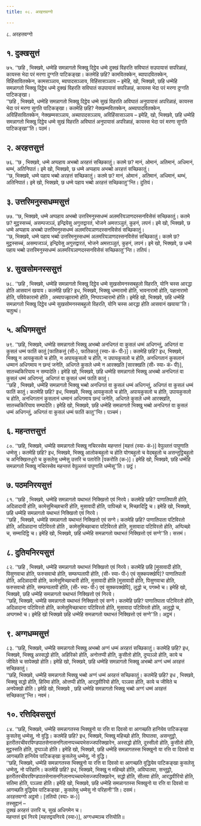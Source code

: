 ```yaml
---
title: ०८. अरहत्तवग्गो

---
```

८. अरहत्तवग्गो  


## १. दुक्खसुत्तं

७५. ‘‘छहि , भिक्खवे, धम्मेहि समन्नागतो भिक्खु दिट्ठेव धम्मे दुक्खं विहरति सविघातं सउपायासं सपरिळाहं, कायस्स भेदा परं मरणा दुग्गति पाटिकङ्खा। कतमेहि छहि? कामवितक्केन, ब्यापादवितक्केन, विहिंसावितक्केन, कामसञ्ञाय, ब्यापादसञ्ञाय, विहिंसासञ्ञाय – इमेहि, खो, भिक्खवे, छहि धम्मेहि समन्नागतो भिक्खु दिट्ठेव धम्मे दुक्खं विहरति सविघातं सउपायासं सपरिळाहं, कायस्स भेदा परं मरणा दुग्गति पाटिकङ्खा।  
‘‘छहि , भिक्खवे, धम्मेहि समन्नागतो भिक्खु दिट्ठेव धम्मे सुखं विहरति अविघातं अनुपायासं अपरिळाहं, कायस्स भेदा परं मरणा सुगति पाटिकङ्खा। कतमेहि छहि? नेक्खम्मवितक्केन, अब्यापादवितक्केन, अविहिंसावितक्केन, नेक्खम्मसञ्ञाय, अब्यापादसञ्ञाय, अविहिंसासञ्ञाय – इमेहि, खो, भिक्खवे, छहि धम्मेहि समन्नागतो भिक्खु दिट्ठेव धम्मे सुखं विहरति अविघातं अनुपायासं अपरिळाहं, कायस्स भेदा परं मरणा सुगति पाटिकङ्खा’’ति। पठमं।  


## २. अरहत्तसुत्तं

७६. ‘‘छ , भिक्खवे, धम्मे अप्पहाय अभब्बो अरहत्तं सच्छिकातुं। कतमे छ? मानं, ओमानं, अतिमानं, अधिमानं, थम्भं, अतिनिपातं। इमे खो, भिक्खवे, छ धम्मे अप्पहाय अभब्बो अरहत्तं सच्छिकातुं।  
‘‘छ, भिक्खवे, धम्मे पहाय भब्बो अरहत्तं सच्छिकातुं। कतमे छ? मानं, ओमानं , अतिमानं, अधिमानं, थम्भं, अतिनिपातं। इमे खो, भिक्खवे, छ धम्मे पहाय भब्बो अरहत्तं सच्छिकातु’’न्ति। दुतियं।  


## ३. उत्तरिमनुस्सधम्मसुत्तं

७७. ‘‘छ, भिक्खवे, धम्मे अप्पहाय अभब्बो उत्तरिमनुस्सधम्मं अलमरियञाणदस्सनविसेसं सच्छिकातुं। कतमे छ? मुट्ठस्सच्चं, असम्पजञ्ञं, इन्द्रियेसु अगुत्तद्वारतं, भोजने अमत्तञ्ञुतं, कुहनं, लपनं। इमे खो, भिक्खवे, छ धम्मे अप्पहाय अभब्बो उत्तरिमनुस्सधम्मं अलमरियञाणदस्सनविसेसं सच्छिकातुं।  
‘‘छ, भिक्खवे, धम्मे पहाय भब्बो उत्तरिमनुस्सधम्मं अलमरियञाणदस्सनविसेसं सच्छिकातुं। कतमे छ? मुट्ठस्सच्चं, असम्पजञ्ञं, इन्द्रियेसु अगुत्तद्वारतं, भोजने अमत्तञ्ञुतं, कुहनं, लपनं। इमे खो, भिक्खवे, छ धम्मे पहाय भब्बो उत्तरिमनुस्सधम्मं अलमरियञाणदस्सनविसेसं सच्छिकातु’’न्ति। ततियं।  


## ४. सुखसोमनस्ससुत्तं

७८. ‘‘छहि , भिक्खवे, धम्मेहि समन्नागतो भिक्खु दिट्ठेव धम्मे सुखसोमनस्सबहुलो विहरति, योनि चस्स आरद्धा होति आसवानं खयाय। कतमेहि छहि? इध, भिक्खवे, भिक्खु धम्मारामो होति, भावनारामो होति, पहानारामो होति, पविवेकारामो होति , अब्यापज्झारामो होति, निप्पपञ्चारामो होति। इमेहि खो, भिक्खवे, छहि धम्मेहि समन्नागतो भिक्खु दिट्ठेव धम्मे सुखसोमनस्सबहुलो विहरति, योनि चस्स आरद्धा होति आसवानं खयाया’’ति। चतुत्थं।  


## ५. अधिगमसुत्तं

७९. ‘‘छहि, भिक्खवे, धम्मेहि समन्नागतो भिक्खु अभब्बो अनधिगतं वा कुसलं धम्मं अधिगन्तुं, अधिगतं वा कुसलं धम्मं फातिं कातुं [फातिकत्तुं (सी॰), फातिकातुं (स्या॰ कं॰ पी॰)]। कतमेहि छहि? इध, भिक्खवे, भिक्खु न आयकुसलो च होति, न अपायकुसलो च होति, न उपायकुसलो च होति, अनधिगतानं कुसलानं धम्मानं अधिगमाय न छन्दं जनेति, अधिगते कुसले धम्मे न आरक्खति [सारक्खति (सी॰ स्या॰ कं॰ पी)], सातच्चकिरियाय न सम्पादेति। इमेहि खो, भिक्खवे, छहि धम्मेहि समन्नागतो भिक्खु अभब्बो अनधिगतं वा कुसलं धम्मं अधिगन्तुं, अधिगतं वा कुसलं धम्मं फातिं कातुं।  
‘‘छहि , भिक्खवे, धम्मेहि समन्नागतो भिक्खु भब्बो अनधिगतं वा कुसलं धम्मं अधिगन्तुं, अधिगतं वा कुसलं धम्मं फातिं कातुं। कतमेहि छहि? इध, भिक्खवे, भिक्खु आयकुसलो च होति, अपायकुसलो च होति, उपायकुसलो च होति, अनधिगतानं कुसलानं धम्मानं अधिगमाय छन्दं जनेति, अधिगते कुसले धम्मे आरक्खति, सातच्चकिरियाय सम्पादेति। इमेहि खो, भिक्खवे, छहि धम्मेहि समन्नागतो भिक्खु भब्बो अनधिगतं वा कुसलं धम्मं अधिगन्तुं, अधिगतं वा कुसलं धम्मं फातिं कातु’’न्ति। पञ्चमं।  


## ६. महन्तत्तसुत्तं

८०. ‘‘छहि, भिक्खवे, धम्मेहि समन्नागतो भिक्खु नचिरस्सेव महन्तत्तं [महत्तं (स्या॰ कं॰)] वेपुल्लत्तं पापुणाति धम्मेसु। कतमेहि छहि? इध, भिक्खवे, भिक्खु आलोकबहुलो च होति योगबहुलो च वेदबहुलो च असन्तुट्ठिबहुलो च अनिक्खित्तधुरो च कुसलेसु धम्मेसु उत्तरि च पतारेति [पकरोति (क॰)]। इमेहि खो, भिक्खवे, छहि धम्मेहि समन्नागतो भिक्खु नचिरस्सेव महन्तत्तं वेपुल्लत्तं पापुणाति धम्मेसू’’ति। छट्ठं।  


## ७. पठमनिरयसुत्तं

८१. ‘‘छहि , भिक्खवे, धम्मेहि समन्नागतो यथाभतं निक्खित्तो एवं निरये। कतमेहि छहि? पाणातिपाती होति, अदिन्नादायी होति, कामेसुमिच्छाचारी होति, मुसावादी होति, पापिच्छो च, मिच्छादिट्ठि च। इमेहि खो, भिक्खवे, छहि धम्मेहि समन्नागतो यथाभतं निक्खित्तो एवं निरये।  
‘‘छहि , भिक्खवे, धम्मेहि समन्नागतो यथाभतं निक्खित्तो एवं सग्गे। कतमेहि छहि? पाणातिपाता पटिविरतो होति, अदिन्नादाना पटिविरतो होति , कामेसुमिच्छाचारा पटिविरतो होति, मुसावादा पटिविरतो होति, अप्पिच्छो च, सम्मादिट्ठि च। इमेहि खो, भिक्खवे, छहि धम्मेहि समन्नागतो यथाभतं निक्खित्तो एवं सग्गे’’ति। सत्तमं।  


## ८. दुतियनिरयसुत्तं

८२. ‘‘छहि , भिक्खवे, धम्मेहि समन्नागतो यथाभतं निक्खित्तो एवं निरये। कतमेहि छहि [मुसावादी होति, पिसुणवाचा होति, फरुसवाचो होति, सम्फप्पलापी होति, (सी॰ स्या॰ पी॰) एवं सुक्कपक्खेपि]? पाणातिपाती होति, अदिन्नादायी होति, कामेसुमिच्छाचारी होति, मुसावादी होति [मुसावादी होति, पिसुणवाचा होति, फरुसवाचो होति, सम्फप्पलापी होति, (सी॰ स्या॰ पी॰) एवं सुक्कपक्खेपि], लुद्धो च, पगब्भो च। इमेहि खो, भिक्खवे, छहि धम्मेहि समन्नागतो यथाभतं निक्खित्तो एवं निरये।  
‘‘छहि, भिक्खवे, धम्मेहि समन्नागतो यथाभतं निक्खित्तो एवं सग्गे। कतमेहि छहि? पाणातिपाता पटिविरतो होति, अदिन्नादाना पटिविरतो होति, कामेसुमिच्छाचारा पटिविरतो होति, मुसावादा पटिविरतो होति, अलुद्धो च, अप्पगब्भो च। इमेहि खो भिक्खवे छहि धम्मेहि समन्नागतो यथाभतं निक्खित्तो एवं सग्गे’’ति। अट्ठमं।  


## ९. अग्गधम्मसुत्तं

८३. ‘‘छहि, भिक्खवे, धम्मेहि समन्नागतो भिक्खु अभब्बो अग्गं धम्मं अरहत्तं सच्छिकातुं। कतमेहि छहि? इध, भिक्खवे, भिक्खु अस्सद्धो होति, अहिरिको होति, अनोत्तप्पी होति, कुसीतो होति, दुप्पञ्ञो होति, काये च जीविते च सापेक्खो होति। इमेहि खो, भिक्खवे, छहि धम्मेहि समन्नागतो भिक्खु अभब्बो अग्गं धम्मं अरहत्तं सच्छिकातुं।  
‘‘छहि, भिक्खवे, धम्मेहि समन्नागतो भिक्खु भब्बो अग्गं धम्मं अरहत्तं सच्छिकातुं। कतमेहि छहि? इध , भिक्खवे, भिक्खु सद्धो होति, हिरिमा होति, ओत्तप्पी होति, आरद्धवीरियो होति, पञ्ञवा होति, काये च जीविते च अनपेक्खो होति। इमेहि खो, भिक्खवे , छहि धम्मेहि समन्नागतो भिक्खु भब्बो अग्गं धम्मं अरहत्तं सच्छिकातु’’न्ति। नवमं।  


## १०. रत्तिदिवससुत्तं

८४. ‘‘छहि, भिक्खवे, धम्मेहि समन्नागतस्स भिक्खुनो या रत्ति वा दिवसो वा आगच्छति हानियेव पाटिकङ्खा कुसलेसु धम्मेसु, नो वुद्धि। कतमेहि छहि? इध, भिक्खवे, भिक्खु महिच्छो होति, विघातवा, असन्तुट्ठो, इतरीतरचीवरपिण्डपातसेनासनगिलानप्पच्चयभेसज्जपरिक्खारेन, अस्सद्धो होति, दुस्सीलो होति, कुसीतो होति, मुट्ठस्सति होति, दुप्पञ्ञो होति। इमेहि खो, भिक्खवे, छहि धम्मेहि समन्नागतस्स भिक्खुनो या रत्ति वा दिवसो वा आगच्छति हानियेव पाटिकङ्खा कुसलेसु धम्मेसु, नो वुद्धि।  
‘‘छहि, भिक्खवे, धम्मेहि समन्नागतस्स भिक्खुनो या रत्ति वा दिवसो वा आगच्छति वुद्धियेव पाटिकङ्खा कुसलेसु धम्मेसु, नो परिहानि। कतमेहि छहि? इध, भिक्खवे, भिक्खु न महिच्छो होति, अविघातवा, सन्तुट्ठो, इतरीतरचीवरपिण्डपातसेनासनगिलानप्पच्चयभेसज्जपरिक्खारेन, सद्धो होति, सीलवा होति, आरद्धवीरियो होति, सतिमा होति, पञ्ञवा होति। इमेहि खो, भिक्खवे, छहि धम्मेहि समन्नागतस्स भिक्खुनो या रत्ति वा दिवसो वा आगच्छति वुद्धियेव पाटिकङ्खा , कुसलेसु धम्मेसु नो परिहानी’’ति। दसमं।  
अरहत्तवग्गो अट्ठमो। [ततियो (स्या॰ क॰)]  
तस्सुद्दानं –  
दुक्खं अरहत्तं उत्तरि च, सुखं अधिगमेन च।  
महन्तत्तं द्वयं निरये [महत्तद्वयनिरये (स्या॰)], अग्गधम्मञ्च रत्तियोति॥  